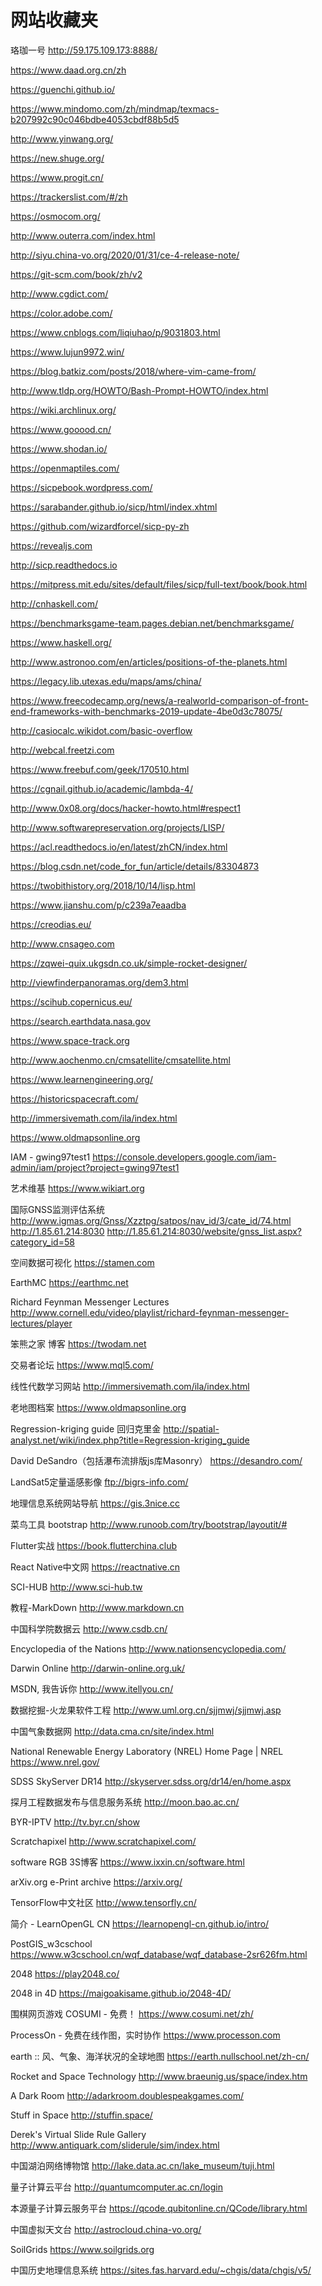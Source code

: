 # 网站收藏夹

珞珈一号
http://59.175.109.173:8888/

https://www.daad.org.cn/zh

https://guenchi.github.io/

https://www.mindomo.com/zh/mindmap/texmacs-b207992c90c046bdbe4053cbdf88b5d5

http://www.yinwang.org/

https://new.shuge.org/

https://www.progit.cn/

https://trackerslist.com/#/zh

https://osmocom.org/

http://www.outerra.com/index.html

http://siyu.china-vo.org/2020/01/31/ce-4-release-note/

https://git-scm.com/book/zh/v2

http://www.cgdict.com/

https://color.adobe.com/

https://www.cnblogs.com/liqiuhao/p/9031803.html

https://www.lujun9972.win/

https://blog.batkiz.com/posts/2018/where-vim-came-from/

http://www.tldp.org/HOWTO/Bash-Prompt-HOWTO/index.html

https://wiki.archlinux.org/

https://www.gooood.cn/

https://www.shodan.io/

https://openmaptiles.com/

https://sicpebook.wordpress.com/

https://sarabander.github.io/sicp/html/index.xhtml

https://github.com/wizardforcel/sicp-py-zh

https://revealjs.com

http://sicp.readthedocs.io

https://mitpress.mit.edu/sites/default/files/sicp/full-text/book/book.html

http://cnhaskell.com/

https://benchmarksgame-team.pages.debian.net/benchmarksgame/

https://www.haskell.org/

http://www.astronoo.com/en/articles/positions-of-the-planets.html

https://legacy.lib.utexas.edu/maps/ams/china/

https://www.freecodecamp.org/news/a-realworld-comparison-of-front-end-frameworks-with-benchmarks-2019-update-4be0d3c78075/

http://casiocalc.wikidot.com/basic-overflow

http://webcal.freetzi.com

https://www.freebuf.com/geek/170510.html

https://cgnail.github.io/academic/lambda-4/

http://www.0x08.org/docs/hacker-howto.html#respect1

http://www.softwarepreservation.org/projects/LISP/

https://acl.readthedocs.io/en/latest/zhCN/index.html

https://blog.csdn.net/code_for_fun/article/details/83304873

https://twobithistory.org/2018/10/14/lisp.html

https://www.jianshu.com/p/c239a7eaadba

https://creodias.eu/

http://www.cnsageo.com

https://zqwei-quix.ukgsdn.co.uk/simple-rocket-designer/

http://viewfinderpanoramas.org/dem3.html

https://scihub.copernicus.eu/

https://search.earthdata.nasa.gov

https://www.space-track.org

http://www.aochenmo.cn/cmsatellite/cmsatellite.html

https://www.learnengineering.org/

https://historicspacecraft.com/

http://immersivemath.com/ila/index.html

https://www.oldmapsonline.org

IAM - gwing97test1 
https://console.developers.google.com/iam-admin/iam/project?project=gwing97test1

艺术维基
https://www.wikiart.org

国际GNSS监测评估系统
http://www.igmas.org/Gnss/Xzztpg/satpos/nav_id/3/cate_id/74.html
http://1.85.61.214:8030
http://1.85.61.214:8030/website/gnss_list.aspx?category_id=58

空间数据可视化
https://stamen.com

EarthMC
https://earthmc.net

Richard Feynman Messenger Lectures 
http://www.cornell.edu/video/playlist/richard-feynman-messenger-lectures/player

笨熊之家 博客
https://twodam.net

交易者论坛
https://www.mql5.com/

线性代数学习网站
http://immersivemath.com/ila/index.html

老地图档案
https://www.oldmapsonline.org

Regression-kriging guide	回归克里金
http://spatial-analyst.net/wiki/index.php?title=Regression-kriging_guide

David DeSandro（包括瀑布流排版js库Masonry）
https://desandro.com/

LandSat5定量遥感影像
ftp://bigrs-info.com/

地理信息系统网站导航
https://gis.3nice.cc

菜鸟工具 bootstrap
http://www.runoob.com/try/bootstrap/layoutit/#

Flutter实战
https://book.flutterchina.club

React Native中文网
https://reactnative.cn

SCI-HUB
http://www.sci-hub.tw

教程-MarkDown
http://www.markdown.cn

中国科学院数据云
http://www.csdb.cn/

Encyclopedia of the Nations
http://www.nationsencyclopedia.com/

Darwin Online
http://darwin-online.org.uk/

MSDN, 我告诉你
http://www.itellyou.cn/

数据挖掘-火龙果软件工程
http://www.uml.org.cn/sjjmwj/sjjmwj.asp

中国气象数据网
http://data.cma.cn/site/index.html

National Renewable Energy Laboratory (NREL) Home Page | NREL
https://www.nrel.gov/

SDSS SkyServer DR14
http://skyserver.sdss.org/dr14/en/home.aspx

探月工程数据发布与信息服务系统
http://moon.bao.ac.cn/

BYR-IPTV
http://tv.byr.cn/show

Scratchapixel
http://www.scratchapixel.com/

software RGB 3S博客
https://www.ixxin.cn/software.html

arXiv.org e-Print archive
https://arxiv.org/

TensorFlow中文社区
http://www.tensorfly.cn/

简介 - LearnOpenGL CN
https://learnopengl-cn.github.io/intro/

PostGIS_w3cschool
https://www.w3cschool.cn/wqf_database/wqf_database-2sr626fm.html

2048
https://play2048.co/

2048 in 4D
https://maigoakisame.github.io/2048-4D/

围棋网页游戏 COSUMI - 免费！
https://www.cosumi.net/zh/

ProcessOn - 免费在线作图，实时协作
https://www.processon.com

earth :: 风、气象、海洋状况的全球地图
https://earth.nullschool.net/zh-cn/

Rocket and Space Technology
http://www.braeunig.us/space/index.htm

A Dark Room
http://adarkroom.doublespeakgames.com/

Stuff in Space
http://stuffin.space/

Derek's Virtual Slide Rule Gallery
http://www.antiquark.com/sliderule/sim/index.html

中国湖泊网络博物馆
http://lake.data.ac.cn/lake_museum/tuji.html

量子计算云平台
http://quantumcomputer.ac.cn/login

本源量子计算云服务平台
https://qcode.qubitonline.cn/QCode/library.html

中国虚拟天文台
http://astrocloud.china-vo.org/

SoilGrids
https://www.soilgrids.org

中国历史地理信息系统
https://sites.fas.harvard.edu/~chgis/data/chgis/v5/



